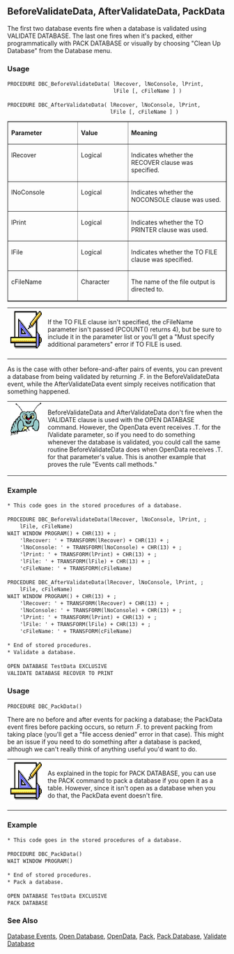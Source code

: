 ## BeforeValidateData, AfterValidateData, PackData

The first two database events fire when a database is validated using VALIDATE DATABASE. The last one fires when it's packed, either programmatically with PACK DATABASE or visually by choosing "Clean Up Database" from the Database menu.

### Usage

```foxpro
PROCEDURE DBC_BeforeValidateData( lRecover, lNoConsole, lPrint,
                                  lFile [, cFileName ] )

PROCEDURE DBC_AfterValidateData( lRecover, lNoConsole, lPrint,
                                 lFile [, cFileName ] )
```
<table border cellspacing=0 cellpadding=0 width=100%>
<tr>
  <td width=32% valign=top>
  <p><b>Parameter</b></p>
  </td>
  <td width=23% valign=top>
  <p><b>Value</b></p>
  </td>
  <td width=45% valign=top>
  <p><b>Meaning</b></p>
  </td>
 </tr>
<tr>
  <td width=32% valign=top>
  <p>lRecover</p>
  </td>
  <td width=23% valign=top>
  <p>Logical</p>
  </td>
  <td width=45% valign=top>
  <p>Indicates whether the RECOVER clause was specified.</p>
  </td>
 </tr>
<tr>
  <td width=32% valign=top>
  <p>lNoConsole</p>
  </td>
  <td width=23% valign=top>
  <p>Logical</p>
  </td>
  <td width=45% valign=top>
  <p>Indicates whether the NOCONSOLE clause was used.</p>
  </td>
 </tr>
<tr>
  <td width=32% valign=top>
  <p>lPrint</p>
  </td>
  <td width=23% valign=top>
  <p>Logical</p>
  </td>
  <td width=45% valign=top>
  <p>Indicates whether the TO PRINTER clause was used.</p>
  </td>
 </tr>
<tr>
  <td width=32% valign=top>
  <p>lFile</p>
  </td>
  <td width=23% valign=top>
  <p>Logical</p>
  </td>
  <td width=45% valign=top>
  <p>Indicates whether the TO FILE clause was specified.</p>
  </td>
 </tr>
<tr>
  <td width=32% valign=top>
  <p>cFileName</p>
  </td>
  <td width=23% valign=top>
  <p>Character</p>
  </td>
  <td width=45% valign=top>
  <p>The name of the file output is directed to.</p>
  </td>
 </tr>
</table>

<table border=0 cellspacing=0 cellpadding=0 width=100%>
<tr>
  <td width=17% valign=top>
<img width=95 height=94 src="Design.gif"></p>
  </td>
  <td width=83%>
  <p>If the TO FILE clause isn't specified, the cFileName parameter isn't passed (PCOUNT() returns 4), but be sure to include it in the parameter list or you'll get a &quot;Must specify additional parameters&quot; error if TO FILE is used.</p>
  </td>
 </tr>
</table>

As is the case with other before-and-after pairs of events, you can prevent a database from being validated by returning .F. in the BeforeValidateData event, while the AfterValidateData event simply receives notification that something happened.

<table border=0 cellspacing=0 cellpadding=0 width=100%>
<tr>
  <td width=17% valign=top>
<img width=95 height=77 src="bug.gif"></p>
  </td>
  <td width=83%>
  <p>BeforeValidateData and AfterValidateData don't fire when the VALIDATE clause is used with the OPEN DATABASE command. However, the OpenData event receives .T. for the lValidate parameter, so if you need to do something whenever the database is validated, you could call the same routine BeforeValidateData does when OpenData receives .T. for that parameter's value. This is another example that proves the rule &quot;Events call methods.&quot;</p>
  </td>
 </tr>
</table>

### Example

```foxpro
* This code goes in the stored procedures of a database.

PROCEDURE DBC_BeforeValidateData(lRecover, lNoConsole, lPrint, ;
    lFile, cFileName)
WAIT WINDOW PROGRAM() + CHR(13) + ;
    'lRecover: ' + TRANSFORM(lRecover) + CHR(13) + ;
    'lNoConsole: ' + TRANSFORM(lNoConsole) + CHR(13) + ;
    'lPrint: ' + TRANSFORM(lPrint) + CHR(13) + ;
    'lFile: ' + TRANSFORM(lFile) + CHR(13) + ;
    'cFileName: ' + TRANSFORM(cFileName)

PROCEDURE DBC_AfterValidateData(lRecover, lNoConsole, lPrint, ;
    lFile, cFileName)
WAIT WINDOW PROGRAM() + CHR(13) + ;
    'lRecover: ' + TRANSFORM(lRecover) + CHR(13) + ;
    'lNoConsole: ' + TRANSFORM(lNoConsole) + CHR(13) + ;
    'lPrint: ' + TRANSFORM(lPrint) + CHR(13) + ;
    'lFile: ' + TRANSFORM(lFile) + CHR(13) + ;
    'cFileName: ' + TRANSFORM(cFileName)

* End of stored procedures.
* Validate a database.

OPEN DATABASE TestData EXCLUSIVE
VALIDATE DATABASE RECOVER TO PRINT
```
### Usage

```foxpro
PROCEDURE DBC_PackData()
```

There are no before and after events for packing a database; the PackData event fires before packing occurs, so return .F. to prevent packing from taking place (you'll get a "file access denied" error in that case). This might be an issue if you need to do something after a database is packed, although we can't really think of anything useful you'd want to do.

<table border=0 cellspacing=0 cellpadding=0 width=100%>
<tr>
  <td width=17% valign=top>
<img width=95 height=94 src="Design.gif"></p>
  </td>
  <td width=83%>
  <p>As explained in the topic for PACK DATABASE, you can use the PACK command to pack a database if you open it as a table. However, since it isn't open as a database when you do that, the PackData event doesn't fire.</p>
  </td>
 </tr>
</table>

### Example

```foxpro
* This code goes in the stored procedures of a database.

PROCEDURE DBC_PackData()
WAIT WINDOW PROGRAM()

* End of stored procedures.
* Pack a database.

OPEN DATABASE TestData EXCLUSIVE
PACK DATABASE
```
### See Also

[Database Events](s4g900.md), [Open Database](s4g316.md), [OpenData](s4g861.md), [Pack](s4g073.md), [Pack Database](s4g318.md), [Validate Database](s4g319.md)